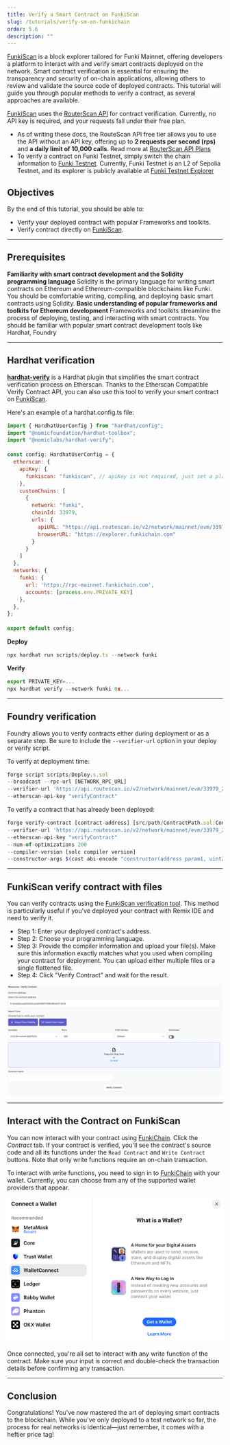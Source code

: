 ```yaml
---
title: Verify a Smart Contract on FunkiScan
slug: /tutorials/verify-sm-on-funkichain
order: 5.6
description: ""
---
```


[FunkiScan](https://explorer.funkichain.com/) is a block explorer tailored for Funki Mainnet, offering developers a platform to interact with and verify smart contracts deployed on the network. Smart contract verification is essential for ensuring the transparency and security of on-chain applications, allowing others to review and validate the source code of deployed contracts. This tutorial will guide you through popular methods to verify a contract, as several approaches are available.

[FunkiScan](https://explorer.funkichain.com/) uses the [RouterScan API](https://routescan.io/documentation/api-swagger) for contract verification. Currently, no API key is required, and your requests fall under their free plan.

- As of writing these docs, the RouteScan API free tier allows you to use the API without an API key, offering up to **2 requests per second (rps)** and **a daily limit of 10,000 calls**. Read more at [RouterScan API Plans](https://routescan.io/documentation#api-plans)
- To verify a contract on Funki Testnet, simply switch the chain information to [Funki Testnet](https://docs.funkichain.com/docs/network-information). Currently, Funki Testnet is an L2 of Sepolia Testnet, and its explorer is publicly available at [Funki Testnet Explorer](http://testnet-explorer.funkichain.com/)

## Objectives

By the end of this tutorial, you should be able to:
- Verify your deployed contract with popular Frameworks and toolkits.
- Verify contract directly on [FunkiScan](https://explorer.funkichain.com/).

---

## Prerequisites

**Familiarity with smart contract development and the Solidity programming language**
Solidity is the primary language for writing smart contracts on Ethereum and Ethereum-compatible blockchains like Funki. You should be comfortable writing, compiling, and deploying basic smart contracts using Solidity.
**Basic understanding of popular frameworks and toolkits for Ethereum development**
Frameworks and toolkits streamline the process of deploying, testing, and interacting with smart contracts. You should be familiar with popular smart contract development tools like Hardhat, Foundry

---

## Hardhat verification
[**hardhat-verify**](https://hardhat.org/hardhat-runner/plugins/nomicfoundation-hardhat-verify) is a Hardhat plugin that simplifies the smart contract verification process on Etherscan. Thanks to the Etherscan Compatible Verify Contract API, you can also use this tool to verify your smart contract on [FunkiScan](https://explorer.funkichain.com/).

Here's an example of a hardhat.config.ts file:
```jsx
import { HardhatUserConfig } from "hardhat/config";
import "@nomicfoundation/hardhat-toolbox";
import "@nomiclabs/hardhat-verify";

const config: HardhatUserConfig = {
  etherscan: {
    apiKey: {
      funkiscan: "funkiscan", // apiKey is not required, just set a placeholder
    },
    customChains: [
      {
        network: "funki",
        chainId: 33979,
        urls: {
          apiURL: "https://api.routescan.io/v2/network/mainnet/evm/33979_2/etherscan/api",
          browserURL: "https://explorer.funkichain.com"
        }
      }
    ]
  },
  networks: {
    funki: {
      url: 'https://rpc-mainnet.funkichain.com',
      accounts: [process.env.PRIVATE_KEY]
    },
  },
};

export default config;
```
**Deploy**
```jsx
npx hardhat run scripts/deploy.ts --network funki
```
**Verify**
```jsx
export PRIVATE_KEY=...
npx hardhat verify --network funki 0x...
```

---

## Foundry verification
Foundry allows you to verify contracts either during deployment or as a separate step. Be sure to include the `--verifier-url` option in your deploy or verify script.

To verify at deployment time:

```jsx
forge script scripts/Deploy.s.sol
--broadcast --rpc-url [NETWORK_RPC_URL]
--verifier-url 'https://api.routescan.io/v2/network/mainnet/evm/33979_2/etherscan/api'
--etherscan-api-key "verifyContract"
```

To verify a contract that has already been deployed:
```jsx
forge verify-contract [contract-address] [src/path/ContractPath.sol:ContractName]
--verifier-url 'https://api.routescan.io/v2/network/mainnet/evm/33979_2/etherscan/api'
--etherscan-api-key "verifyContract"
--num-of-optimizations 200
--compiler-version [solc compiler version]
--constructor-args $(cast abi-encode "constructor(address param1, uint256 param2,...)" param1 param2 ...)

```

---

## **FunkiScan verify contract with files**

You can verify contracts using the [FunkiScan verification tool](https://explorer.funkichain.com/verifycontract). This method is particularly useful if you've deployed your contract with Remix IDE and need to verify it.

- Step 1: Enter your deployed contract's address.
- Step 2: Choose your programming language.
- Step 3: Provide the compiler information and upload your file(s). Make sure this information exactly matches what you used when compiling your contract for deployment. You can upload either multiple files or a single flattened file.
- Step 4: Click "Verify Contract" and wait for the result.

![image.png](/img/verify-contract-with-file.png)

---

## Interact with the Contract on FunkiScan[](#interact-with-the-contract)
You can now interact with your contract using [FunkiChain](https://docs.funkichain.com/docs/network-information). Click the *Contract* tab. If your contract is verified, you'll see the contract's source code and all its functions under the `Read Contract` and `Write Contract` buttons. Note that only write functions require an on-chain transaction.

To interact with write functions, you need to sign in to [FunkiChain](https://docs.funkichain.com/docs/network-information) with your wallet. Currently, you can choose from any of the supported wallet providers that appear.

![image.png](/img/connect-wallet.png)

Once connected, you're all set to interact with any write function of the contract. Make sure your input is correct and double-check the transaction details before confirming any transaction.

---

## Conclusion

Congratulations! You've now mastered the art of deploying smart contracts to the blockchain. While you've only deployed to a test network so far, the process for real networks is identical—just remember, it comes with a heftier price tag!
